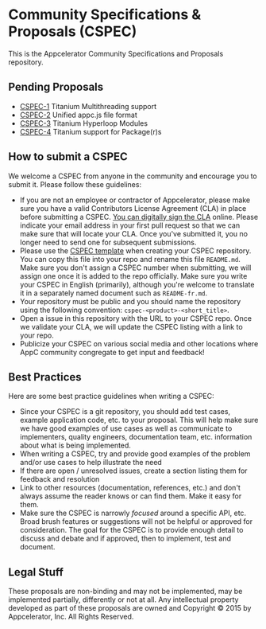 # Community Specifications & Proposals (CSPEC)

This is the Appcelerator Community Specifications and Proposals repository.

## Pending Proposals

- [CSPEC-1](https://github.com/appcelerator/cspec-titanium-multithreading) Titanium Multithreading support
- [CSPEC-2](https://github.com/appcelerator/cspec-appc-appc.js) Unified appc.js file format
- [CSPEC-3](https://github.com/hansemannn/cspec-titanium-hyperloop-modules) Titanium Hyperloop Modules
- [CSPEC-4](https://github.com/yuchi/cspec-titanium-packagers-support) Titanium support for Package(r)s

## How to submit a CSPEC

We welcome a CSPEC from anyone in the community and encourage you to submit it.  Please follow these guidelines:

- If you are not an employee or contractor of Appcelerator, please make sure you have a valid Contributors License Agreement (CLA) in place before submitting a CSPEC. [You can digitally sign the CLA](http://bit.ly/app_cla) online. Please indicate your email address in your first pull request so that we can make sure that will locate your CLA.  Once you've submitted it, you no longer need to send one for subsequent submissions.
- Please use the [CSPEC template](template.md) when creating your CSPEC repository.  You can copy this file into your repo and rename this file `README.md`.  Make sure you don't assign a CSPEC number when submitting, we will assign one once it is added to the repo officially. Make sure you write your CSPEC in English (primarily), although you're welcome to translate it in a separately named document such as `README-fr.md`.
- Your repository must be public and you should name the repository using the following convention: `cspec-<product>-<short_title>`.
- Open a issue in this repository with the URL to your CSPEC repo. Once we validate your CLA, we will update the CSPEC listing with a link to your repo.
- Publicize your CSPEC on various social media and other locations where AppC community congregate to get input and feedback!

## Best Practices

Here are some best practice guidelines when writing a CSPEC:

- Since your CSPEC is a git repository, you should add test cases, example application code, etc. to your proposal. This will help make sure we have good examples of use cases as well as communicate to implementers, quality engineers, documentation team, etc. information about what is being implemented.
- When writing a CSPEC, try and provide good examples of the problem and/or use cases to help illustrate the need
- If there are open / unresolved issues, create a section listing them for feedback and resolution
- Link to other resources (documentation, references, etc.) and don't always assume the reader knows or can find them. Make it easy for them.
- Make sure the CSPEC is narrowly _focused_ around a specific API, etc. Broad brush features or suggestions will not be helpful or approved for consideration.  The goal for the CSPEC is to provide enough detail to discuss and debate and if approved, then to implement, test and document.

## Legal Stuff

These proposals are non-binding and may not be implemented, may be implemented partially, differently or not at all. Any intellectual property developed as part of these proposals are owned and Copyright &copy; 2015 by Appcelerator, Inc. All Rights Reserved.

